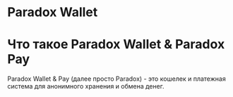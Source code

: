 # Paradox Wallet
# Что такое Paradox Wallet & Paradox Pay
Paradox Wallet & Pay (далее просто Paradox) - это кошелек и платежная система для анонимного хранения и обмена денег.

